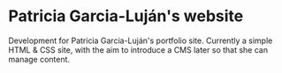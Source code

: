 # Patricia Garcia-Luján's website

Development for Patricia Garcia-Luján's portfolio site. Currently a simple HTML & CSS site, with the aim to introduce a CMS later so that she can manage content.
